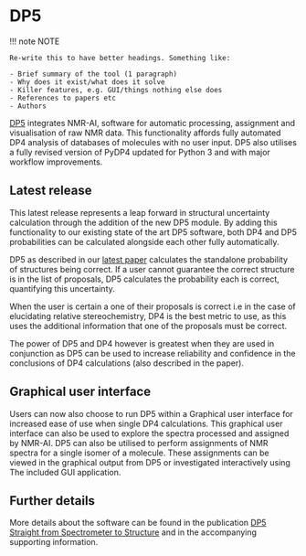 # DP5

!!! note NOTE

    Re-write this to have better headings. Something like:

    - Brief summary of the tool (1 paragraph)
    - Why does it exist/what does it solve
    - Killer features, e.g. GUI/things nothing else does
    - References to papers etc
    - Authors

[DP5](https://doi.org/10.1039/D1SC04406K) integrates NMR-AI, software for automatic processing, assignment
and visualisation of raw NMR data. This functionality affords fully automated DP4 analysis of databases of molecules
with no user input. DP5 also utilises a fully revised version of PyDP4 updated for Python 3 and with major workflow
improvements.

## Latest release

This latest release represents a leap forward in structural uncertainty calculation through the addition of the new DP5
module. By adding this functionality to our existing state of the art DP5 software, both DP4 and DP5
probabilities can be calculated alongside each other fully automatically.

DP5 as described in our [latest paper](https://doi.org/10.1039/D1SC04406K) calculates the standalone probability of
structures being correct.  If a user cannot guarantee the correct structure is in the list of proposals, DP5 calculates
the probability each is correct, quantifying this uncertainty.

When the user is certain a one of their proposals is correct i.e in the case of elucidating relative stereochemistry,
DP4 is the best metric to use, as this uses the additional information that one of the proposals must be correct.

The power of DP5 and DP4 however is greatest when they are used in conjunction as DP5 can be used to increase
reliability and confidence in the conclusions of DP4 calculations (also described in the paper).


## Graphical user interface

Users can now also choose to run DP5 within a Graphical user interface for increased ease of use when single DP4
calculations. This graphical user interface can also be used to explore the spectra processed and assigned by NMR-AI.
DP5 can also be utilised to perform assignments of NMR spectra for a single isomer of a molecule. These assignments
can be viewed in the graphical output from DP5 or investigated interactively using The included GUI application.

## Further details

More details about the software can be found in the publication
[DP5 Straight from Spectrometer to Structure](https://doi.org/10.1039/D1SC04406K) and in the accompanying supporting
information.
